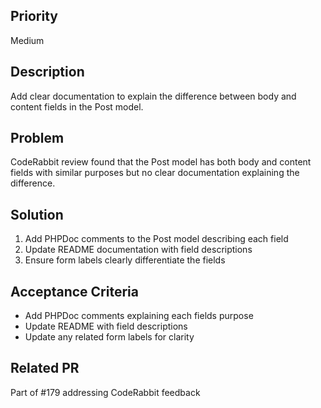 ## Priority
Medium

## Description
Add clear documentation to explain the difference between body and content fields in the Post model.

## Problem
CodeRabbit review found that the Post model has both body and content fields with similar purposes but no clear documentation explaining the difference.

## Solution
1. Add PHPDoc comments to the Post model describing each field
2. Update README documentation with field descriptions
3. Ensure form labels clearly differentiate the fields

## Acceptance Criteria
- Add PHPDoc comments explaining each fields purpose
- Update README with field descriptions
- Update any related form labels for clarity

## Related PR
Part of #179 addressing CodeRabbit feedback
